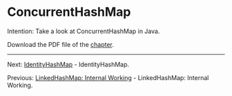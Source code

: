 # ConcurrentHashMap

Intention: Take a look at ConcurrentHashMap in Java.

Download the PDF file of the [chapter](chapter_33.pdf).

<hr>

Next: [IdentityHashMap](chapter_34.md "IdentityHashMap") - IdentityHashMap.

Previous: [LinkedHashMap: Internal Working](chapter_32.md "LinkedHashMap: Internal Working") - LinkedHashMap: Internal Working.